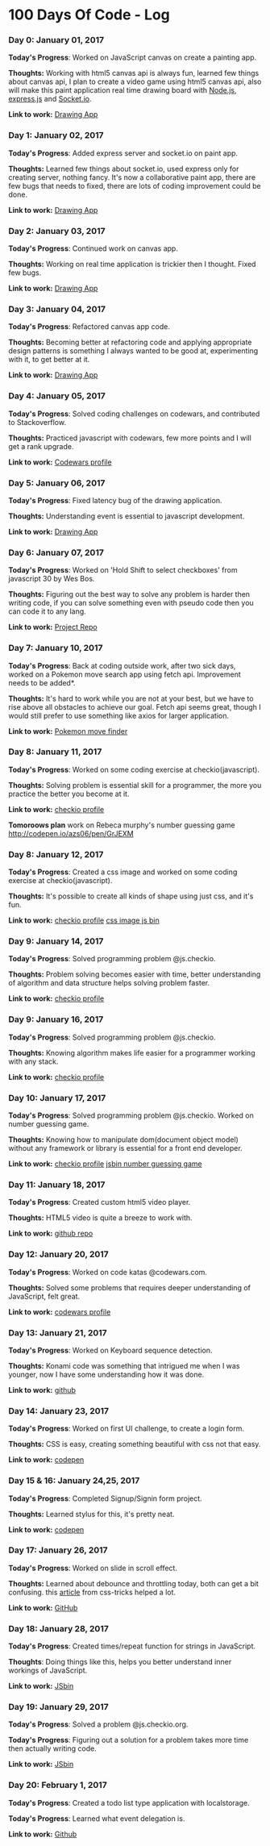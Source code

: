 # 100 Days Of Code - Log

### Day 0: January 01, 2017


**Today's Progress**: Worked on JavaScript canvas on create a painting app.

**Thoughts:** Working with html5 canvas api is always fun, learned few things about canvas api, I plan to create a video game using html5 canvas api, also will make this paint application real time drawing board with [Node.js](http://nodejs.org), [express.js](http://expressjs.com) and [Socket.io](http://socket.io).

**Link to work:** [Drawing App](https://github.com/azs06/JavaScript30)

### Day 1: January 02, 2017


**Today's Progress**: Added express server and socket.io on paint app.

**Thoughts:** Learned few things about socket.io, used express only for creating server, nothing fancy. It's now a collaborative paint app, there are few bugs that needs to fixed, there are lots of coding improvement could be done.

**Link to work:** [Drawing App](https://github.com/azs06/JavaScript30)

### Day 2: January 03, 2017


**Today's Progress**: Continued work on canvas app.

**Thoughts:** Working on real time application is trickier then I thought. Fixed few bugs.

**Link to work:** [Drawing App](https://github.com/azs06/JavaScript30)

### Day 3: January 04, 2017


**Today's Progress**: Refactored canvas app code.

**Thoughts:** Becoming better at refactoring code and applying appropriate design patterns is something I always wanted to be good at, experimenting with it, to get better at it.

**Link to work:** [Drawing App](https://github.com/azs06/JavaScript30)

### Day 4: January 05, 2017


**Today's Progress**: Solved coding challenges on codewars, and contributed to Stackoverflow.

**Thoughts:** Practiced javascript with codewars, few more points and I will get a rank upgrade.

**Link to work:** [Codewars profile](https://www.codewars.com/users/azs06)

### Day 5: January 06, 2017


**Today's Progress**: Fixed latency bug of the drawing application.

**Thoughts:** Understanding event is essential to javascript development.

**Link to work:** [Drawing App](https://github.com/azs06/JavaScript30/tree/master/08%20-%20Fun%20with%20HTML5%20Canavs)

### Day 6: January 07, 2017


**Today's Progress**: Worked on 'Hold Shift to select checkboxes' from javascript 30 by Wes Bos.

**Thoughts:** Figuring out the best way to solve any problem is harder then writing code, if you can solve something even with pseudo code then you can code it to any lang.

**Link to work:** [Project Repo](https://github.com/azs06/JavaScript30/tree/master/10%20-%20Hold%20Shift%20and%20Check%20Checkboxes)

### Day 7: January 10, 2017


**Today's Progress**: Back at coding outside work, after two sick days, worked on a Pokemon move search app using fetch api. Improvement needs to be added*.

**Thoughts:** It's hard to work while you are not at your best, but we have to rise above all obstacles to achieve our goal. Fetch api seems great, though I would still prefer to use something like axios for larger application.

**Link to work:** [Pokemon move finder](https://github.com/azs06/pokemon-move-finder)

### Day 8: January 11, 2017


**Today's Progress**: Worked on some coding exercise at checkio(javascript).

**Thoughts:** Solving problem is essential skill for a programmer, the more you practice the better you become at it.

**Link to work:** [checkio profile](https://js.checkio.org/user/azs06/)

**Tomoroows plan** work on Rebeca murphy's number guessing game
http://codepen.io/azs06/pen/GrJEXM

### Day 8: January 12, 2017


**Today's Progress**: Created a css image and worked on some coding exercise at checkio(javascript).

**Thoughts:** It's possible to create all kinds of shape using just css, and it's fun.

**Link to work:** [checkio profile](https://js.checkio.org/user/azs06/)
[css image js bin](https://jsbin.com/nusabot/3)

### Day 9: January 14, 2017


**Today's Progress**: Solved programming problem @js.checkio.

**Thoughts:** Problem solving becomes easier with time, better understanding of algorithm and data structure helps solving problem faster.

**Link to work:** [checkio profile](https://js.checkio.org/user/azs06/)

### Day 9: January 16, 2017


**Today's Progress**: Solved programming problem @js.checkio.

**Thoughts:** Knowing algorithm makes life easier for a programmer working with any stack.

**Link to work:** [checkio profile](https://js.checkio.org/user/azs06/)

### Day 10: January 17, 2017


**Today's Progress**: Solved programming problem @js.checkio. Worked on number guessing game.

**Thoughts:** Knowing how to manipulate dom(document object model) without any framework or library is essential for a front end developer.

**Link to work:** [checkio profile](https://js.checkio.org/user/azs06/) [jsbin number guessing game](https://jsbin.com/kutegir/edit?html,js,output)

### Day 11: January 18, 2017


**Today's Progress**: Created custom html5 video player.

**Thoughts:** HTML5 video is quite a breeze to work with.

**Link to work:** [github repo](https://github.com/azs06/JavaScript30/tree/master/11%20-%20Custom%20Video%20Player)

### Day 12: January 20, 2017


**Today's Progress**: Worked on code katas @codewars.com.

**Thoughts:** Solved some problems that requires deeper understanding of JavaScript, felt great.

**Link to work:** [codewars profile](https://www.codewars.com/users/azs06)

### Day 13: January 21, 2017


**Today's Progress**: Worked on Keyboard sequence detection.

**Thoughts:** Konami code was something that intrigued me when I was younger, now I have some understanding how it was done.

**Link to work:** [github](https://github.com/azs06/JavaScript30)

### Day 14: January 23, 2017


**Today's Progress**: Worked on first UI challenge, to create a login form.

**Thoughts:** CSS is easy, creating something beautiful with css not that easy.

**Link to work:** [codepen](http://codepen.io/azs06/pen/ygoGMZ)

### Day 15 & 16: January 24,25, 2017


**Today's Progress**: Completed Signup/Signin form project.

**Thoughts:** Learned stylus for this, it's pretty neat.

**Link to work:** [codepen](http://codepen.io/azs06/pen/ygoGMZ)

### Day 17: January 26, 2017


**Today's Progress**: Worked on slide in scroll effect.

**Thoughts:** Learned about debounce and throttling today, both can get a bit confusing. this [article](https://css-tricks.com/debouncing-throttling-explained-examples/) from css-tricks helped a lot.

**Link to work:** [GitHub](https://github.com/azs06/JavaScript30/)

### Day 18: January 28, 2017

**Today's Progress**: Created times/repeat function for strings in JavaScript.

**Thoughts**: Doing things like this, helps you better understand inner workings of JavaScript.

**Link to work:** [JSbin](https://jsbin.com/rozotu/edit?js,console)

### Day 19: January 29, 2017

**Today's Progress**: Solved a problem @js.checkio.org.

**Today's Progress**: Figuring out a solution for a problem takes more time then actually writing code.

**Link to work:** [JSbin](https://jsbin.com/cejahac/edit?html,js,console)

### Day 20: February 1, 2017

**Today's Progress**: Created a todo list type application with localstorage.

**Today's Progress**: Learned what event delegation is.

**Link to work:** [Github](https://github.com/azs06/JavaScript30)
